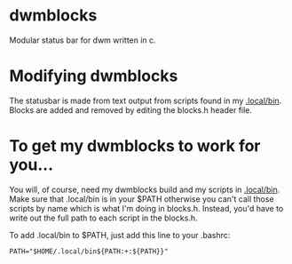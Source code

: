 # dwmblocks
Modular status bar for dwm written in c.

# Modifying dwmblocks
The statusbar is made from text output from scripts found in my [.local/bin](https://gitlab.com/dwt1/dotfiles/-/tree/master/.local/bin).  Blocks are added and removed by editing the blocks.h header file.

# To get my dwmblocks to work for you...
You will, of course, need my dwmblocks build and my scripts in [.local/bin](https://gitlab.com/dwt1/dotfiles/-/tree/master/.local/bin).  Make sure that .local/bin is in your $PATH otherwise you can't call those scripts by name which is what I'm doing in blocks.h.  Instead, you'd have to write out the full path to each script in the blocks.h.

To add .local/bin to $PATH, just add this line to your .bashrc:

	PATH="$HOME/.local/bin${PATH:+:${PATH}}"